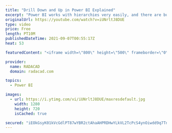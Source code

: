 ```yaml
---
title: "Drill Down and Up in Power BI Explained"
excerpt: "Power BI works with hierarchies very easily, and there are buttons to drill down and up. However, sometimes, these buttons are confusing for the users. It is essential to know what each drill down/up option is and how it works, not just for developers but also for the end-users. In this blog and video,"
originalUrl: https://youtube.com/watch?v=iUNrltJ8DUE
type: video
price: Free
length: PT10M
publishedDateTime: 2021-09-07T00:55:17Z
heat: 53

featuredContent: "<iframe width=\"800\" height=\"500\" frameborder=\"0\" src=\"https://www.youtube.com/embed/iUNrltJ8DUE\" allow=\"accelerometer; autoplay; encrypted-media; gyroscope; picture-in-picture\" allowfullscreen></iframe>"

provider:
  name: RADACAD
  domain: radacad.com

topics:
  - Power BI

images:
  - url: https://i.ytimg.com/vi/iUNrltJ8DUE/maxresdefault.jpg
    width: 1280
    height: 720
    isCached: true

secured: "iEOkGsyK01kVcGdlPT87wYBR2ctAhaAHPRDHwYLkVL2TcPcS4ynOiwdd9q7TnYWPSa0MK3yS2ryeh5yXlv3IDYKXzqj7XnQBHkpBTj2U0S0o5VsdM3pw+37kRPxWDiIH/pZud3DjYVOUHMLh8ZlNbTJeVnFBym0nmBbcRqpjU9FCA/Xl3gqvqYrOBoy1lMq7pmgaMstciDGZFLrIYHoatFtYUUiCr9p5G+FCNWDzI1u4JcQ5vZiCKb6uQzqR2f4eOVI0/+iLZA7z5YGCf9ic3R39800+1z6snyDlnW+MX0Cme57br6uhrJthDqTaEc4PInsBMTbaZu9kLaYHpDALRYhltnCMFw68BAuxzCD4f3ECWh1U7sO2Q2SWeTCBno0YYjqZ1mTkr7ypxeLRSPtVFK+gMsBI3WvQ4RAQbQtCthE=;iVsYoECaO81z1omub+WNDQ=="
---
```


